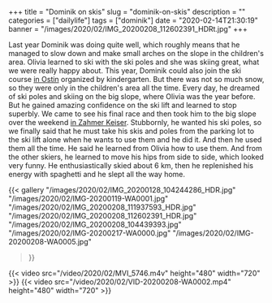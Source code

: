 +++
title = "Dominik on skis"
slug = "dominik-on-skis"
description = ""
categories = ["dailylife"]
tags = ["dominik"]
date = "2020-02-14T21:30:19"
banner = "/images/2020/02/IMG_20200208_112602391_HDRt.jpg"
+++

Last year Dominik was doing quite well, which roughly means that he managed to slow down and make small arches on the slope in the children's area. Olivia learned to ski with the ski poles and she was skiing great, what we were really happy about. This year, Dominik could also join the ski course <a title="Ostin" href="https://www.skiresort.info/ski-resort/oedberg-gmund-ostin/" target="_blank"> in Ostin</a> organized by kindergarten. But there was not so much snow, so they were only in the children's area all the time. Every day, he dreamed of ski poles and skiing on the big slope, where Olivia was the year before. But he gained amazing confidence on the ski lift and learned to stop superbly. We came to see his final race and then took him to the big slope over the weekend <a title="Zahmer Keiser" href="https://zahmerkaiser.com/" target="_blank"> in Zahmer Keiser</a>. Stubbornly, he wanted his ski poles, so we finally said that he must take his skis and poles from the parking lot to the ski lift alone when he wants to use them and he did it. And then he used them all the time. He said he learned from Olivia how to use them. And from the other skiers, he learned to move his hips from side to side, which looked very funny. He enthusiastically skied about 6 km, then he replenished his energy with spaghetti and he slept all the way home.


{{< gallery
  "/images/2020/02/IMG_20200128_104244286_HDR.jpg"
  "/images/2020/02/IMG-20200119-WA0001.jpg"
  "/images/2020/02/IMG_20200208_111937593_HDR.jpg"
  "/images/2020/02/IMG_20200208_112602391_HDR.jpg"
  "/images/2020/02/IMG_20200208_104439393.jpg"
  "/images/2020/02/IMG-20200217-WA0000.jpg"
  "/images/2020/02/IMG-20200208-WA0005.jpg"
>}}

{{< video src="/video/2020/02/MVI_5746.m4v" height="480" width="720" >}}
{{< video src="/video/2020/02/VID-20200208-WA0002.mp4" height="480" width="720" >}}
